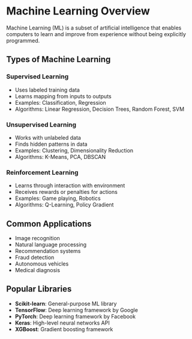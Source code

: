 # Machine Learning Overview

Machine Learning (ML) is a subset of artificial intelligence that enables computers to learn and improve from experience without being explicitly programmed.

## Types of Machine Learning

### Supervised Learning
- Uses labeled training data
- Learns mapping from inputs to outputs
- Examples: Classification, Regression
- Algorithms: Linear Regression, Decision Trees, Random Forest, SVM

### Unsupervised Learning
- Works with unlabeled data
- Finds hidden patterns in data
- Examples: Clustering, Dimensionality Reduction
- Algorithms: K-Means, PCA, DBSCAN

### Reinforcement Learning
- Learns through interaction with environment
- Receives rewards or penalties for actions
- Examples: Game playing, Robotics
- Algorithms: Q-Learning, Policy Gradient

## Common Applications
- Image recognition
- Natural language processing
- Recommendation systems
- Fraud detection
- Autonomous vehicles
- Medical diagnosis

## Popular Libraries
- **Scikit-learn**: General-purpose ML library
- **TensorFlow**: Deep learning framework by Google
- **PyTorch**: Deep learning framework by Facebook
- **Keras**: High-level neural networks API
- **XGBoost**: Gradient boosting framework
